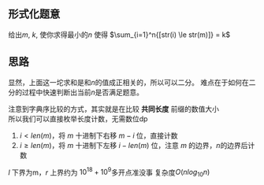 ## 形式化题意
给出$m$, $k$, 使你求得最小的$n$ 使得 $\sum_{i=1}^n{[str(i) \le str(m)]} = k$
## 思路
显然，上面这一坨求和是和$n$的值成正相关的，所以可以二分。
难点在于如何在二分的过程中快速判断出当前$n$是否满足题意。

注意到字典序比较的方式，其实就是在比较 **共同长度** 前缀的数值大小  
所以我们可以直接枚举长度计数，无需数位dp
1. $i < len(m)$，将 $m$ 十进制下右移 $m - i$ 位，直接计数
2. $i \ge len(m)$，将 $m$ 十进制下左移 $i - len(m)$ 位，注意 $m$ 的边界，$n$的边界后计数

$l$ 下界为m，$r$ 上界约为 $10^{18} + 10^9$多开点准没事
复杂度$O(nlog_{10}n)$

